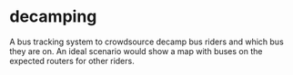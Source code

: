decamping
=========

A bus tracking system to crowdsource decamp bus riders and which bus they are on. An ideal scenario would show a map with buses on the expected routers for other riders.
